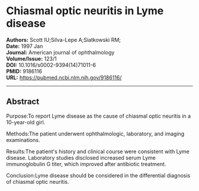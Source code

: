 # Chiasmal optic neuritis in Lyme disease

**Authors:** Scott IU;Silva-Lepe A;Siatkowski RM;  
**Date:** 1997 Jan  
**Journal:** American journal of ophthalmology  
**Volume/Issue:** 123/1  
**DOI:** 10.1016/s0002-9394(14)71011-6  
**PMID:** 9186116  
**URL:** https://pubmed.ncbi.nlm.nih.gov/9186116/

---

## Abstract

Purpose:To report Lyme disease as the cause of chiasmal optic neuritis in a 10-year-old girl.

Methods:The patient underwent ophthalmologic, laboratory, and imaging examinations.

Results:The patient's history and clinical course were consistent with Lyme disease. Laboratory studies disclosed increased serum Lyme immunoglobulin G titer, which improved after antibiotic treatment.

Conclusion:Lyme disease should be considered in the differential diagnosis of chiasmal optic neuritis.
